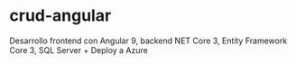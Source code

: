 # crud-angular
Desarrollo frontend con Angular 9, backend NET Core 3, Entity Framework Core 3, SQL Server + Deploy a Azure
